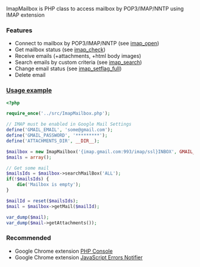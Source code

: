 ImapMailbox is PHP class to access mailbox by POP3/IMAP/NNTP using IMAP extension

### Features

* Connect to mailbox by POP3/IMAP/NNTP (see [imap_open](http://php.net/imap_open))
* Get mailbox status (see [imap_check](http://php.net/imap_check))
* Receive emails (+attachments, +html body images)
* Search emails by custom criteria (see [imap_search](http://php.net/imap_search))
* Change email status (see [imap_setflag_full](http://php.net/imap_setflag_full))
* Delete email

### [Usage example](https://github.com/barbushin/php-imap/blob/master/example/index.php)
```php
<?php

require_once('../src/ImapMailbox.php');

// IMAP must be enabled in Google Mail Settings
define('GMAIL_EMAIL', 'some@gmail.com');
define('GMAIL_PASSWORD', '*********');
define('ATTACHMENTS_DIR', __DIR__);

$mailbox = new ImapMailbox('{imap.gmail.com:993/imap/ssl}INBOX', GMAIL_EMAIL, GMAIL_PASSWORD, ATTACHMENTS_DIR);
$mails = array();

// Get some mail
$mailsIds = $mailbox->searchMailBox('ALL');
if(!$mailsIds) {
	die('Mailbox is empty');
}

$mailId = reset($mailsIds);
$mail = $mailbox->getMail($mailId);

var_dump($mail);
var_dump($mail->getAttachments());
```

### Recommended

* Google Chrome extension [PHP Console](https://chrome.google.com/webstore/detail/php-console/nfhmhhlpfleoednkpnnnkolmclajemef)
* Google Chrome extension [JavaScript Errors Notifier](https://chrome.google.com/webstore/detail/javascript-errors-notifie/jafmfknfnkoekkdocjiaipcnmkklaajd)
